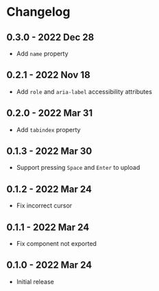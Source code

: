 # Changelog

## 0.3.0 - 2022 Dec 28
- Add `name` property

## 0.2.1 - 2022 Nov 18
- Add `role` and `aria-label` accessibility attributes

## 0.2.0 - 2022 Mar 31
- Add `tabindex` property

## 0.1.3 - 2022 Mar 30
- Support pressing `Space` and `Enter` to upload

## 0.1.2 - 2022 Mar 24
- Fix incorrect cursor

## 0.1.1 - 2022 Mar 24
- Fix component not exported

## 0.1.0 - 2022 Mar 24
- Initial release
